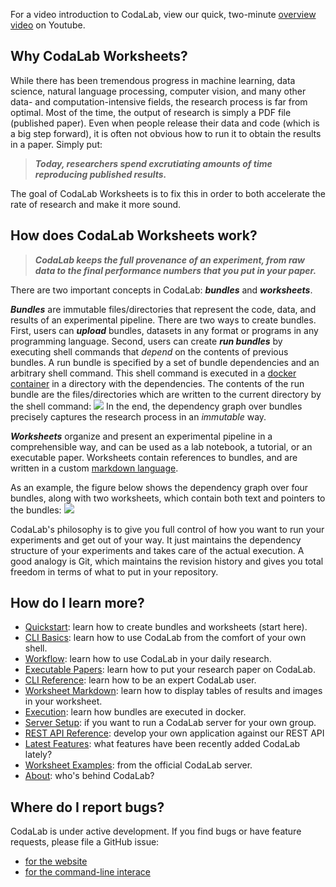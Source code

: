 For a video introduction to CodaLab, view our quick, two-minute [overview video](https://www.youtube.com/watch?v=WwFGfgf3-5s) on Youtube.

## **Why CodaLab Worksheets?**

While there has been tremendous progress in machine learning, data science,
natural language processing, computer vision, and many other data- and
computation-intensive fields, the research process is far from optimal.  Most
of the time, the output of research is simply a PDF file (published paper).
Even when people release their data and code (which is a big step forward), it
is often not obvious how to run it to obtain the results in a paper.  Simply
put:

> ***Today, researchers spend excrutiating amounts of time reproducing published results.***

The goal of CodaLab Worksheets is to fix this in order to both accelerate the
rate of research and make it more sound.

## **How does CodaLab Worksheets work?**

> ***CodaLab keeps the full provenance of an experiment, from raw data to the
> final performance numbers that you put in your paper.***

There are two important concepts in CodaLab: ***bundles*** and ***worksheets***.

***Bundles*** are immutable files/directories that represent the code, data, and results of an experimental pipeline.  There are two ways to create bundles.  First, users can ***upload*** bundles, datasets in any format or programs in any programming language.
Second, users can create ***run bundles*** by executing
shell commands that *depend* on the contents of previous bundles.
A run bundle is specified by a set of bundle dependencies and an arbitrary shell command.
This shell command is executed in a [docker container](https://www.docker.com) in a directory
with the dependencies.  The contents of the run bundle are the files/directories which are
written to the current directory by the shell command:
<img src="https://github.com/codalab/codalab-worksheets/wiki/images/execution.png" />
In the end, the dependency graph over bundles precisely captures the research
process in an *immutable* way.

***Worksheets*** organize and present an experimental pipeline in a comprehensible
way, and can be used as a lab notebook, a tutorial, or an executable paper.
Worksheets contain references to bundles, and are written in a custom [markdown
language](https://github.com/codalab/codalab-worksheets/wiki/Worksheet-Markdown).

As an example, the figure below shows the dependency graph over four bundles, along with two worksheets,
which contain both text and pointers to the bundles:
<img src="https://github.com/codalab/codalab-worksheets/wiki/images/worksheets-schema.png" />

CodaLab's philosophy is to give you full control of how you want to run your
experiments and get out of your way.  It just maintains the dependency
structure of your experiments and takes care of the actual execution.  A good
analogy is Git, which maintains the revision history
and gives you total freedom in terms of what to put in your repository.

## **How do I learn more?**

* [Quickstart](Quickstart): learn how to create bundles and worksheets (start here).
* [CLI Basics](CLI-Basics): learn how to use CodaLab from the comfort of your own shell.
* [Workflow](Workflow): learn how to use CodaLab in your daily research.
* [Executable Papers](Executable-Papers): learn how to put your research paper on CodaLab.
* [CLI Reference](CLI-Reference): learn how to be an expert CodaLab user.
* [Worksheet Markdown](Worksheet-Markdown): learn how to display tables of results and images in your worksheet.
* [Execution](Execution): learn how bundles are executed in docker.
* [Server Setup](Server-Setup): if you want to run a CodaLab server for your own group.
* [REST API Reference](https://github.com/codalab/codalab-cli/blob/master/docs/rest.md): develop your own application against our REST API
* [Latest Features](Latest-Features): what features have been recently added CodaLab lately?
* [Worksheet Examples](https://worksheets.codalab.org/rest/worksheets/?name=home): from the official CodaLab server.
* [About](About): who's behind CodaLab?

## **Where do I report bugs?**

CodaLab is under active development.  If you find bugs or have feature
requests, please file a GitHub issue:

- [for the website](https://github.com/codalab/codalab-worksheets/issues/new)
- [for the command-line interace](https://github.com/codalab/codalab-cli/issues/new)
